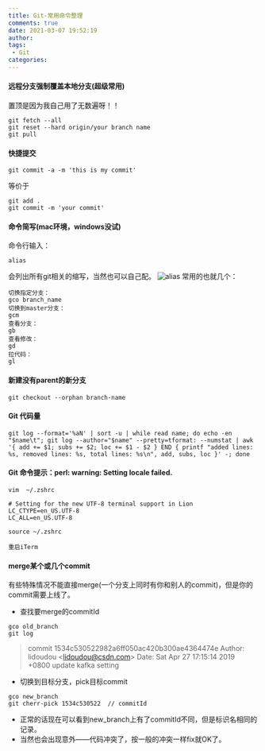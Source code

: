 ```yaml
---
title: Git-常用命令整理
comments: true
date: 2021-03-07 19:52:19
author:
tags:
 - Git
categories:
---
```


#### 远程分支强制覆盖本地分支(超级常用)
置顶是因为我自己用了无数遍呀！！
```
git fetch --all
git reset --hard origin/your branch name
git pull
```
#### 快捷提交
```
git commit -a -m 'this is my commit'
```
等价于
```
git add .
git commit -m 'your commit'
```
#### 命令简写(mac环境，windows没试)
命令行输入：
```
alias
```
会列出所有git相关的缩写，当然也可以自己配。
![alias](https://img-blog.csdnimg.cn/20190526223820765.jpg?x-oss-process=image/watermark,type_ZmFuZ3poZW5naGVpdGk,shadow_10,text_aHR0cHM6Ly9ibG9nLmNzZG4ubmV0L2xpeXV4aW5nNjYzOTgwMQ==,size_16,color_FFFFFF,t_70)
常用的也就几个：
```
切换指定分支：
gco branch_name
切换到master分支：
gcm
查看分支：
gb
查看修改：
gd
拉代码：
gl
```
#### 新建没有parent的新分支
```
git checkout --orphan branch-name
```
#### Git 代码量
```
git log --format='%aN' | sort -u | while read name; do echo -en "$name\t"; git log --author="$name" --pretty=tformat: --numstat | awk '{ add += $1; subs += $2; loc += $1 - $2 } END { printf "added lines: %s, removed lines: %s, total lines: %s\n", add, subs, loc }' -; done
```
#### Git 命令提示：perl: warning: Setting locale failed.
```
vim  ~/.zshrc

# Setting for the new UTF-8 terminal support in Lion
LC_CTYPE=en_US.UTF-8
LC_ALL=en_US.UTF-8

source ~/.zshrc

重启iTerm
```
#### merge某个或几个commit
有些特殊情况不能直接merge(一个分支上同时有你和别人的commit)，但是你的commit需要上线了。
* 查找要merge的commitId
```
gco old_branch
git log
```
> commit 1534c530522982a6ff050ac420b300ae4364474e
Author: lidoudou \<lidoudou@csdn.com>
Date:   Sat Apr 27 17:15:14 2019 +0800
>  update kafka setting
* 切换到目标分支，pick目标commit
```
gco new_branch
git cherr-pick 1534c530522  // commitId
```
* 正常的话现在可以看到new_branch上有了commitId不同，但是标识名相同的记录。
* 当然也会出现意外——代码冲突了，按一般的冲突一样fix就OK了。